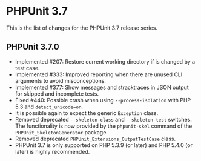 PHPUnit 3.7
===========

This is the list of changes for the PHPUnit 3.7 release series.

PHPUnit 3.7.0
-------------

* Implemented #207: Restore current working directory if is changed by a test case.
* Implemented #333: Improved reporting when there are unused CLI arguments to avoid misconceptions.
* Implemented #377: Show messages and stracktraces in JSON output for skipped and incomplete tests.
* Fixed #440: Possible crash when using `--process-isolation` with PHP 5.3 and `detect_unicode=on`.
* It is possible again to expect the generic `Exception` class.
* Removed deprecated `--skeleton-class` and `--skeleton-test` switches. The functionality is now provided by the `phpunit-skel` command of the `PHPUnit_SkeletonGenerator` package.
* Removed deprecated `PHPUnit_Extensions_OutputTestCase` class.
* PHPUnit 3.7 is only supported on PHP 5.3.9 (or later) and PHP 5.4.0 (or later) is highly recommended.
